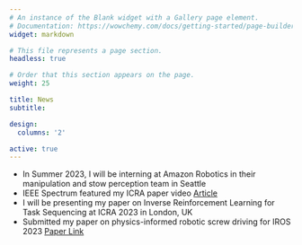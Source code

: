 ```yaml
---
# An instance of the Blank widget with a Gallery page element.
# Documentation: https://wowchemy.com/docs/getting-started/page-builder/
widget: markdown

# This file represents a page section.
headless: true

# Order that this section appears on the page.
weight: 25

title: News
subtitle:

design:
  columns: '2'

active: true
---
```


- In Summer 2023, I will be interning at Amazon Robotics in their manipulation and stow perception team in Seattle
- IEEE Spectrum featured my ICRA paper video [Article](https://spectrum.ieee.org/video-friday-agilicious)
- I will be presenting my paper on Inverse Reinforcement Learning for Task Sequencing at ICRA 2023 in London, UK
- Submitted my paper on physics-informed robotic screw driving for IROS 2023 [Paper Link](https://sites.google.com/usc.edu/physicsinformedscrewdriving)
